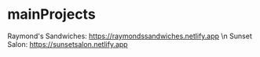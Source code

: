 # mainProjects

Raymond's Sandwiches: https://raymondssandwiches.netlify.app \n
Sunset Salon: https://sunsetsalon.netlify.app

